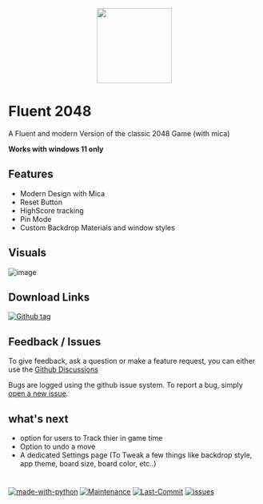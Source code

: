 <p align="center"> <img style="width:150px; width: 150px" src="https://github.com/Zingzy/fluent-2048/assets/90309290/65babf87-5db3-4b9d-8c34-6ff86974bb5b"></p>

# Fluent 2048

A Fluent and modern Version of the classic 2048 Game (with mica)

**Works with windows 11 only**

## Features

- Modern Design with Mica
- Reset Button
- HighScore tracking
- Pin Mode
- Custom Backdrop Materials and window styles

## Visuals

![image](https://github.com/Zingzy/fluent-2048/assets/90309290/e28d2066-1f10-4faa-a6f2-a6c00d60d5a0)

## Download Links

[![Github tag](https://badgen.net/github/tag/Zingzy/fluent-2048)](https://github.com/Zingzy/fluent-2048/releases)

## Feedback / Issues

To give feedback, ask a question or make a feature request, you can either use the [Github Discussions](https://github.com/Zingzy/fluent-2048/discussions) 

Bugs are logged using the github issue system. To report a bug, simply [open a new issue](https://github.com/Zingzy/fluent-2048/issues/new).

## what's next

- option for users to Track thier in game time
- Option to undo a move
- A dedicated Settings page (To Tweak a few things like backdrop style, app theme, board size, board color, etc..)

#

[![made-with-python](https://img.shields.io/badge/Made%20with-Python-1f425f.svg)](https://www.python.org/) [![Maintenance](https://img.shields.io/badge/Maintained%3F-yes-green.svg)](https://GitHub.com/Zingzy/fluent-2048/graphs/commit-activity) [![Last-Commit](https://badgen.net/github/last-commit/Zingzy/fluent-2048)](https://github.com/zingzy/fluent-2048/commits) [![issues](https://badgen.net/github/issues/Zingzy/fluent-2048)](https://github.com/Zingzy/fluent-2048/issues)
